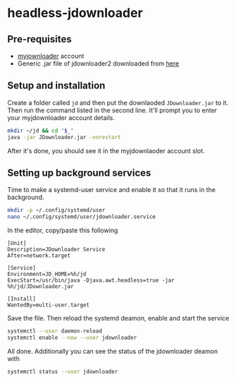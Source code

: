 # headless-jdownloader

## Pre-requisites

- [myjownloader](https://my.jdownloader.org) account
- Generic .jar file of jdownloader2 downloaded from [here](http://privatelink.de/?http://jdownloader.org/jdownloader2)

## Setup and installation

Create a folder called `jd` and then put the downlaoded `JDownloader.jar` to it. Then run the command listed in the second line. It'll prompt you to enter your myjdownloader account details.

```bash
mkdir ~/jd && cd "$_"
java -jar JDownloader.jar -norestart
```

After it's done, you should see it in the myjdownlaoder account slot.

## Setting up background services

Time to make a systemd-user service and enable it so that it runs in the background.

```bash
mkdir -p ~/.config/systemd/user
nano ~/.config/systemd/user/jdownloader.service
```

In the editor, copy/paste this following

```text
[Unit]
Description=JDownloader Service
After=network.target

[Service]
Environment=JD_HOME=%h/jd
ExecStart=/usr/bin/java -Djava.awt.headless=true -jar %h/jd/JDownloader.jar

[Install]
WantedBy=multi-user.target
```

Save the file. Then reload the systemd deamon, enable and start the service

```bash
systemctl --user daemon-reload
systemctl enable --now --user jdownloader
```

All done. Additionally you can see the status of the jdownloader deamon with

```bash
systemctl status --user jdownloader
```
